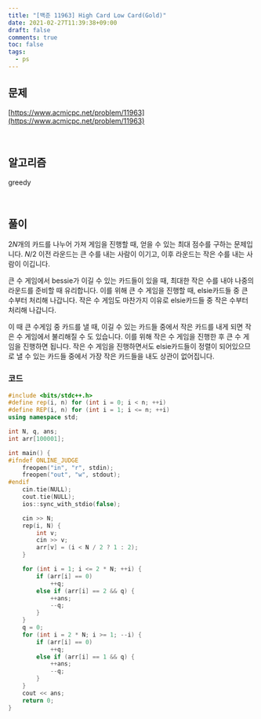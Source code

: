 ```yaml
---
title: "[백준 11963] High Card Low Card(Gold)"
date: 2021-02-27T11:39:38+09:00
draft: false
comments: true
toc: false
tags:
  - ps
---
```


## 문제

[https://www.acmicpc.net/problem/11963](https://www.acmicpc.net/problem/11963)

<br>

## 알고리즘

greedy

<br>

## 풀이

2$N$개의 카드를 나누어 가져 게임을 진행할 때, 얻을 수 있는 최대 점수를 구하는 문제입니다. $N$/2 이전 라운드는 큰 수를 내는 사람이 이기고, 이후 라운드는 작은 수를 내는 사람이 이깁니다.

큰 수 게임에서 bessie가 이길 수 있는 카드들이 있을 때, 최대한 작은 수를 내야 나중의 라운드를 준비할 때 유리합니다. 이를 위해 큰 수 게임을 진행할 때, elsie카드들 중 큰 수부터 처리해 나갑니다. 작은 수 게임도 마찬가지 이유로 elsie카드들 중 작은 수부터 처리해 나갑니다.

이 때 큰 수게임 중 카드를 낼 때, 이길 수 있는 카드들 중에서 작은 카드를 내게 되면 작은 수 게임에서 불리해질 수 도 있습니다. 이를 위해 작은 수 게임을 진행한 후 큰 수 게임을 진행하면 됩니다. 작은 수 게임을 진행하면서도 elsie카드들이 정렬이 되어있으므로 낼 수 있는 카드들 중에서 가장 작은 카드들을 내도 상관이 없어집니다.

### 코드

```c++
#include <bits/stdc++.h>
#define rep(i, n) for (int i = 0; i < n; ++i)
#define REP(i, n) for (int i = 1; i <= n; ++i)
using namespace std;

int N, q, ans;
int arr[100001];

int main() {
#ifndef ONLINE_JUDGE
    freopen("in", "r", stdin);
    freopen("out", "w", stdout);
#endif
    cin.tie(NULL);
    cout.tie(NULL);
    ios::sync_with_stdio(false);

    cin >> N;
    rep(i, N) {
        int v;
        cin >> v;
        arr[v] = (i < N / 2 ? 1 : 2);
    }

    for (int i = 1; i <= 2 * N; ++i) {
        if (arr[i] == 0)
            ++q;
        else if (arr[i] == 2 && q) {
            ++ans;
            --q;
        }
    }
    q = 0;
    for (int i = 2 * N; i >= 1; --i) {
        if (arr[i] == 0)
            ++q;
        else if (arr[i] == 1 && q) {
            ++ans;
            --q;
        }
    }
    cout << ans;
    return 0;
}
```
